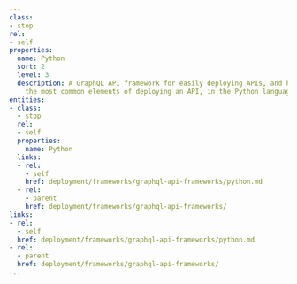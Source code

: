 ```yaml
---
class:
- stop
rel:
- self
properties:
  name: Python
  sort: 2
  level: 3
  description: A GraphQL API framework for easily deploying APIs, and handles all
    the most common elements of deploying an API, in the Python language.
entities:
- class:
  - stop
  rel:
  - self
  properties:
    name: Python
  links:
  - rel:
    - self
    href: deployment/frameworks/graphql-api-frameworks/python.md
  - rel:
    - parent
    href: deployment/frameworks/graphql-api-frameworks/
links:
- rel:
  - self
  href: deployment/frameworks/graphql-api-frameworks/python.md
- rel:
  - parent
  href: deployment/frameworks/graphql-api-frameworks/
...
```

